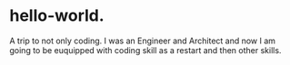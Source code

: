# hello-world.
A trip to not only coding.
I was an Engineer and Architect and now I am going to be euquipped with coding skill as a restart and then other skills.
